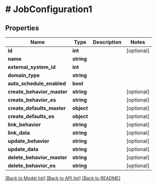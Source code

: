 # # JobConfiguration1

## Properties

Name | Type | Description | Notes
------------ | ------------- | ------------- | -------------
**id** | **int** |  | [optional]
**name** | **string** |  |
**external_system_id** | **int** |  |
**domain_type** | **string** |  |
**auto_schedule_enabled** | **bool** |  |
**create_behavior_master** | **string** |  | [optional]
**create_behavior_es** | **string** |  | [optional]
**create_defaults_master** | **object** |  | [optional]
**create_defaults_es** | **object** |  | [optional]
**link_behavior** | **string** |  | [optional]
**link_data** | **string** |  | [optional]
**update_behavior** | **string** |  | [optional]
**update_data** | **string** |  | [optional]
**delete_behavior_master** | **string** |  | [optional]
**delete_behavior_es** | **string** |  | [optional]

[[Back to Model list]](../../README.md#models) [[Back to API list]](../../README.md#endpoints) [[Back to README]](../../README.md)
